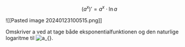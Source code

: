 $$(a^x)'=a^x\cdot \ln a$$

![[Pasted image 20240123100515.png]]

Omskriver a ved at tage både eksponentialfunktionen og den naturlige logaritme til ![a_{}](https://bevissamling.systime.dk/typo3temp/gt3math/0724ce971d41c98f99cb22ec15c8bdc650d64d08.svg).